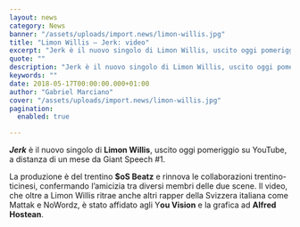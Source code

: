 ```yaml
---
layout: news
category: News
banner: "/assets/uploads/import.news/limon-willis.jpg"
title: "Limon Willis – Jerk: video"
excerpt: "Jerk è il nuovo singolo di Limon Willis, uscito oggi pomeriggio su YouTube, a distanza di un mese da Giant Speech #1. La produzione è del trentino $oS Beatz e rinnova le collaborazioni trentino-ticinesi, confermando l’amicizia tra diversi membri delle due scene. Il video, che oltre a Limon Willis ritrae anche altri rapper della Svizzera [&hellip"
quote: ""
description: "Jerk è il nuovo singolo di Limon Willis, uscito oggi pomeriggio su YouTube, a distanza di un mese da Giant Speech #1. La produzione è del trentino $oS Beatz e rinnova le collaborazioni trentino-ticinesi, confermando l’amicizia tra diversi membri delle due scene. Il video, che oltre a Limon Willis ritrae anche altri rapper della Svizzera [&hellip"
keywords: ""
date: 2018-05-17T00:00:00.000+01:00
author: "Gabriel Marciano"
cover: "/assets/uploads/import.news/limon-willis.jpg"
pagination:
  enabled: true

---
```


**_Jerk_** è il nuovo singolo di **Limon Willis**, uscito oggi pomeriggio su YouTube, a distanza di un mese da Giant Speech #1.

La produzione è del trentino **$oS Beatz** e rinnova le collaborazioni trentino-ticinesi, confermando l’amicizia tra diversi membri delle due scene. Il video, che oltre a Limon Willis ritrae anche altri rapper della Svizzera italiana come Mattak e NoWordz, è stato affidato agli Y**ou Vision** e la grafica ad **Alfred Hostean**.